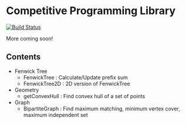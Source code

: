 # Competitive Programming Library

[![Build Status](https://travis-ci.com/exqt/CPLib.svg?token=KEwMuy4A1vEC4DDpHYqf&branch=master)](https://travis-ci.com/exqt/CPLib)

More coming soon!

## Contents
- Fenwick Tree
    - FenwickTree : Calculate/Update prefix sum
    - FenwickTree2D : 2D version of FenwickTree
- Geometry
    - getConvexHull : Find convex hull of a set of points
- Graph
    - BipartiteGraph : Find maximum matching, minimum vertex cover, maximum independent set
